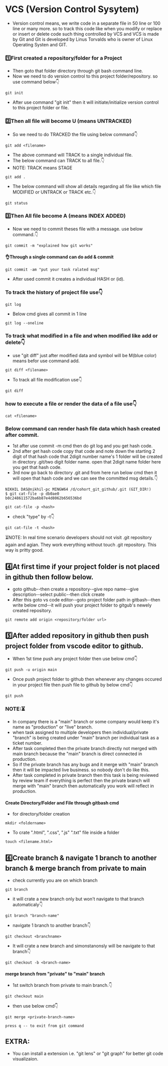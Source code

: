 # VCS (Version Control Sysytem)
- Version control means, we write code in a separate file in 50 line or 100 line or many more. so to track this code like when you modify or replace or insert or delete code such thing controlled by VCS and VCS is made by Git and Git is developed by Linus Torvalds who is owner of Linux Operating Systen and GIT.
### 1️⃣First created a repository/folder for a Project
- Then goto that folder directory through git bash command line.
- Now we need to do version control to this project folder/repository. so use command below👇
```git
git init
```
- After use command "git init" then it will initiate/initialize version control to this project folder or file.

### 2️⃣Then all file will become U (means UNTRACKED)
- So we need to do TRACKED the file using below command👇
```git
git add <filename>
```
- The above command will TRACK to a single individual file.
- The below command can TRACK to all file.👇
- NOTE: TRACK means STAGE
```git
git add .
```
- The below command will show all details regarding all file like which file MODIFIED or UNTRACK or TRACK etc.👇
```git
git status
```
### 3️⃣Then All file become A (means INDEX ADDED)
- Now we need to commit theses file with a message. use below command.👇
```git
git commit -m "explained how git works"
```
#### 👌Through a single command can do add & commit
```git
git commit -am "put your task ralated msg"
```
- After used commit it creates a individual HASH or (id).
### To track the history of project file use👇
```git
git log
```
- Below cmd gives all commit in 1 line
```git
git log --oneline
```
### To track what modified in a file and when modified like add or delete👇
- use "git diff" just after modified data and symbol will be M(blue color) means befor use command add.
```git
git diff <filename>
```
- To track all file modification use👇
```git
git diff
```
### how to execute a file or render the data of a file use👇
```git
cat <filename>
```
### Below command can render hash file data which hash created after commit.
- 1st after use commit -m cmd then do git log and you get hash code.
- 2nd after get hash code copy that code and note down the starting 2 digit of that hash code that 2digit number name's 1 folder will be created in directory .git/two digit folder name. open that 2digit name folder here you get that hash code. 
- 3rd now go back to directory .git and from here run below cmd then it will open that hash code and we can see the committed msg details.👇
```git
NIKHIL DAS@nikhil-pc MINGW64 /d/cohort_git_github/.git (GIT_DIR!)     
$ git cat-file -p db0ae0
b0c248611572ba6b87e4d8062b656536bd
```
```git
git cat-file -p <hash>
```
- check "type" by -t👇
```git
git cat-file -t <hash>
```
⏳NOTE: In real time scenario developers should not visit .git repository again and agian. They work everything without touch .git repository. This way is pritty good.
## 4️⃣At first time if your project folder is not placed in github then follow below.
- goto github--then create a repository--give repo name--give description--select public--then click create
- After this goto vs code editor--goto project folder path in gitbash--then write below cmd--it will push your project folder to gitgub's newely created repository. 
```git
git remote add origin <repository/folder url>
```
## 5️⃣After added repository in github then push project folder from vscode editor to github.
- When 1st time push any project folder then use below cmd👇
```git
git push -u origin main
```
- Once push project folder to github then whenever any changes occured in your project file then push file to github by below cmd👇
```git
git push
```
### NOTE:⏳
- In company there is a "main" branch or some company would keep it's name as "production" or "live" branch.
- when task assigned to multiple developers then individual/private "branch" is being created under "main" branch per individual task as a ticket number.
- After task completed then the private branch directly not merged with main branch because the "main" branch is direct connected in production. 
- So if the private branch has any bugs and it merge with "main" branch then it will be impacted live business. so nobody don't do like this.
- After task completed in private branch then this task is being reviewed by review team if everything is perfect then the private branch will merge with "main" branch then automatically you work will reflect in production.

#### Create Directory/Folder and File through gitbash cmd
- for directory/folder creation
```git
mkdir <foldername>
```
- To crate ".html", ".css", ".js" ".txt" file inside a folder
```git
touch <filename.html>
```
## 6️⃣Create branch & navigate 1 branch to another branch & merge branch from private to main
- check currently you are on which branch
```git
git branch
```
- it will crate a new branch only but won't navigate to that branch automaticaly👇
```git
git branch "branch-name"
```
- navigate 1 branch to another branch👇
```git
git checkout <branchname>
```
- It will crate a new branch and simonstanonsly will be navigate to that branch👇
```git
git checkout -b <branch-name>
```
#### merge branch from "private" to "main" branch
- 1st switch branch from private to main branch.👇
```git
git checkout main
```
- then use below cmd👇
```git
git merge <private-branch-name>
```
```text
press q -- to exit from git command
```


## EXTRA:
- You can install a extension i.e. "git lens" or "git graph" for better git code visualizaion.






